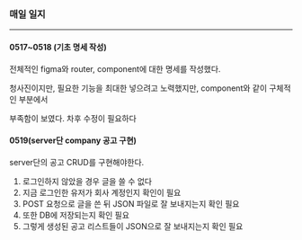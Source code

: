 ### 매일 일지

---

#### 0517~0518 (기초 명세 작성)

전체적인 figma와 router, component에 대한 명세를 작성했다.

청사진이지만, 필요한 기능을 최대한 넣으려고 노력했지만, component와 같이 구체적인 부분에서

부족함이 보였다. 차후 수정이 필요하다



#### 0519(server단 company 공고 구현)

server단의 공고 CRUD를 구현해야한다.

1. 로그인하지 않았을 경우 글을 쓸 수 없다
2. 지금 로그인한 유저가 회사 계정인지 확인이 필요
3. POST 요청으로 글을 쓴 뒤 JSON 파일로 잘 보내지는지 확인 필요
4. 또한 DB에 저장되는지 확인 필요
5. 그렇게 생성된 공고 리스트들이 JSON으로 잘 보내지는지 확인 필요

